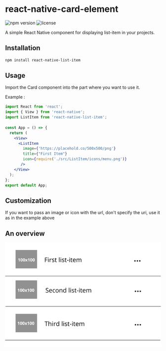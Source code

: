 # react-native-card-element

![npm version](https://img.shields.io/npm/v/react-native-card-media.svg)
![license](https://img.shields.io/npm/l/react-native-card-media.svg)

A simple React Native component for displaying list-item in your projects.

## Installation

```bash
npm install react-native-list-item
```

## Usage

Import the Card component into the part where you want to use it.

Example :

```jsx
import React from 'react';
import { View } from 'react-native';
import ListItem from 'react-native-list-item';

const App = () => {
  return (
    <View>
      <ListItem
        image={'https://placehold.co/500x500/png'}
        title={"First Item"}
        icon={require('./src/ListItem/icons/menu.png')}
       />
    </View>
  );
};
export default App;
```
## Customization

If you want to pass an image or icon with the url, don't specify the uri, use it as in the example above

## An overview
![Texte alternatif](https://github.com/Mohamed-78/react-native-item-list/blob/main/item.png)

